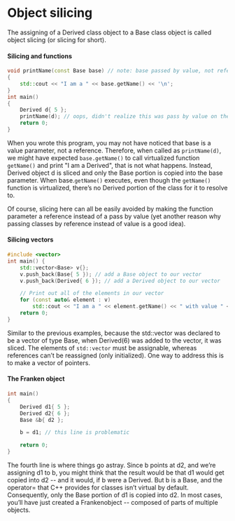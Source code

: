 # Object silicing
The assigning of a Derived class object to a Base class object is called object slicing (or slicing for short).

#### Silicing and functions

```cpp
void printName(const Base base) // note: base passed by value, not reference
{
    std::cout << "I am a " << base.getName() << '\n';
}
int main()
{
    Derived d{ 5 };
    printName(d); // oops, didn't realize this was pass by value on the calling end
    return 0;
}
```
When you wrote this program, you may not have noticed that base is a value parameter, not a reference.
Therefore, when called as `printName(d)`, we might have expected `base.getName()` to call virtualized function `getName()` and print "I am a Derived", that is not what happens.
Instead, Derived object d is sliced and only the Base portion is copied into the base parameter. When base.`getName()` executes, even though the `getName()` function is virtualized, there’s no Derived portion of the class for it to resolve to.

Of course, slicing here can all be easily avoided by making the function parameter a reference instead of a pass by value (yet another reason why passing classes by reference instead of value is a good idea).

#### Silicing vectors

```cpp
#include <vector>
int main() {
	std::vector<Base> v{};
	v.push_back(Base{ 5 }); // add a Base object to our vector
	v.push_back(Derived{ 6 }); // add a Derived object to our vector

	// Print out all of the elements in our vector
	for (const auto& element : v)
		std::cout << "I am a " << element.getName() << " with value " << element.getValue() << '\n';
	return 0;
}
```
Similar to the previous examples, because the std::vector was declared to be a vector of type Base, when Derived(6) was added to the vector, it was sliced. The elements of `std::vector` must be assignable, whereas references can’t be reassigned (only initialized).
One way to address this is to make a vector of pointers.

#### The Franken object

```cpp
int main()
{
    Derived d1{ 5 };
    Derived d2{ 6 };
    Base &b{ d2 };

    b = d1; // this line is problematic

    return 0;
}
```
The fourth line is where things go astray. Since b points at d2, and we’re assigning d1 to b, you might think that the result would be that d1 would get copied into d2 -- and it would, if b were a Derived. But b is a Base, and the operator= that C++ provides for classes isn’t virtual by default. Consequently, only the Base portion of d1 is copied into d2.
In most cases, you’ll have just created a Frankenobject -- composed of parts of multiple objects.
